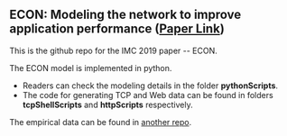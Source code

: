 ECON: Modeling the network to improve application performance ([Paper Link](https://davycao.github.io/imc2019-final87.pdf))
------------
This is the github repo for the IMC 2019 paper -- ECON.

The ECON model is implemented in python. 

 - Readers can check the modeling details in the folder **pythonScripts**.
 - The code for generating TCP and Web data can be found in folders **tcpShellScripts** and **httpScripts** respectively.

The empirical data can be found in [another repo](https://github.com/DavyCao/ECON-Data).
